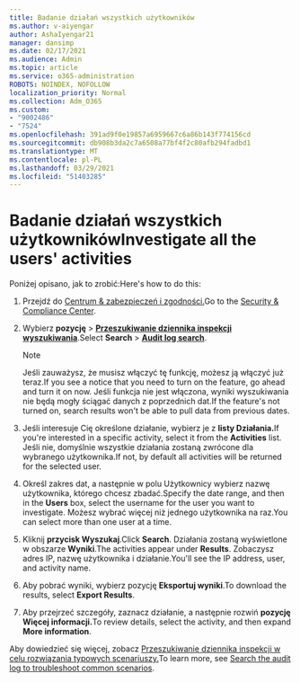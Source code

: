 ```yaml
---
title: Badanie działań wszystkich użytkowników
ms.author: v-aiyengar
author: AshaIyengar21
manager: dansimp
ms.date: 02/17/2021
ms.audience: Admin
ms.topic: article
ms.service: o365-administration
ROBOTS: NOINDEX, NOFOLLOW
localization_priority: Normal
ms.collection: Adm_O365
ms.custom:
- "9002486"
- "7524"
ms.openlocfilehash: 391ad9f0e19857a6959667c6a86b143f774156cd
ms.sourcegitcommit: db908b3da2c7a6508a77bf4f2c80afb294fadbd1
ms.translationtype: MT
ms.contentlocale: pl-PL
ms.lasthandoff: 03/29/2021
ms.locfileid: "51403285"
---
```

# <a name="investigate-all-the-users-activities"></a><span data-ttu-id="375cd-102">Badanie działań wszystkich użytkowników</span><span class="sxs-lookup"><span data-stu-id="375cd-102">Investigate all the users' activities</span></span>

<span data-ttu-id="375cd-103">Poniżej opisano, jak to zrobić:</span><span class="sxs-lookup"><span data-stu-id="375cd-103">Here's how to do this:</span></span>

1. <span data-ttu-id="375cd-104">Przejdź do [Centrum & zabezpieczeń i zgodności.](https://go.microsoft.com/fwlink/p/?linkid=2077143)</span><span class="sxs-lookup"><span data-stu-id="375cd-104">Go to the [Security & Compliance Center](https://go.microsoft.com/fwlink/p/?linkid=2077143).</span></span>
1. <span data-ttu-id="375cd-105">Wybierz **pozycję**  >  **[Przeszukiwanie dziennika inspekcji wyszukiwania](https://go.microsoft.com/fwlink/?linkid=2103759)**.</span><span class="sxs-lookup"><span data-stu-id="375cd-105">Select **Search** > **[Audit log search](https://go.microsoft.com/fwlink/?linkid=2103759)**.</span></span>
    > [!NOTE]
    > <span data-ttu-id="375cd-106">Jeśli zauważysz, że musisz włączyć tę funkcję, możesz ją włączyć już teraz.</span><span class="sxs-lookup"><span data-stu-id="375cd-106">If you see a notice that you need to turn on the feature, go ahead and turn it on now.</span></span> <span data-ttu-id="375cd-107">Jeśli funkcja nie jest włączona, wyniki wyszukiwania nie będą mogły ściągać danych z poprzednich dat.</span><span class="sxs-lookup"><span data-stu-id="375cd-107">If the feature's not turned on, search results won't be able to pull data from previous dates.</span></span>

1. <span data-ttu-id="375cd-108">Jeśli interesuje Cię określone działanie, wybierz je z **listy Działania.**</span><span class="sxs-lookup"><span data-stu-id="375cd-108">If you're interested in a specific activity, select it from the **Activities** list.</span></span> <span data-ttu-id="375cd-109">Jeśli nie, domyślnie wszystkie działania zostaną zwrócone dla wybranego użytkownika.</span><span class="sxs-lookup"><span data-stu-id="375cd-109">If not, by default all activities will be returned for the selected user.</span></span>
1. <span data-ttu-id="375cd-110">Określ zakres dat, a  następnie w polu Użytkownicy wybierz nazwę użytkownika, którego chcesz zbadać.</span><span class="sxs-lookup"><span data-stu-id="375cd-110">Specify the date range, and then in the **Users** box, select the username for the user you want to investigate.</span></span> <span data-ttu-id="375cd-111">Możesz wybrać więcej niż jednego użytkownika na raz.</span><span class="sxs-lookup"><span data-stu-id="375cd-111">You can select more than one user at a time.</span></span>
1. <span data-ttu-id="375cd-112">Kliknij **przycisk Wyszukaj**.</span><span class="sxs-lookup"><span data-stu-id="375cd-112">Click **Search**.</span></span> <span data-ttu-id="375cd-113">Działania zostaną wyświetlone w obszarze **Wyniki**.</span><span class="sxs-lookup"><span data-stu-id="375cd-113">The activities appear under **Results**.</span></span> <span data-ttu-id="375cd-114">Zobaczysz adres IP, nazwę użytkownika i działanie.</span><span class="sxs-lookup"><span data-stu-id="375cd-114">You'll see the IP address, user, and activity name.</span></span>
1. <span data-ttu-id="375cd-115">Aby pobrać wyniki, wybierz pozycję **Eksportuj wyniki**.</span><span class="sxs-lookup"><span data-stu-id="375cd-115">To download the results, select **Export Results**.</span></span>
1. <span data-ttu-id="375cd-116">Aby przejrzeć szczegóły, zaznacz działanie, a następnie rozwiń **pozycję Więcej informacji.**</span><span class="sxs-lookup"><span data-stu-id="375cd-116">To review details, select the activity, and then expand **More information**.</span></span>

<span data-ttu-id="375cd-117">Aby dowiedzieć się więcej, zobacz [Przeszukiwanie dziennika inspekcji w celu rozwiązania typowych scenariuszy.](https://go.microsoft.com/fwlink/?linkid=2103944)</span><span class="sxs-lookup"><span data-stu-id="375cd-117">To learn more, see [Search the audit log to troubleshoot common scenarios](https://go.microsoft.com/fwlink/?linkid=2103944).</span></span>